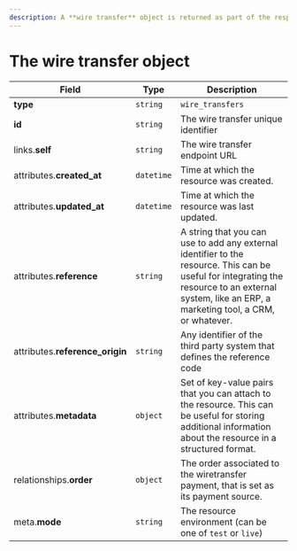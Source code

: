```yaml
---
description: A **wire transfer** object is returned as part of the response body of each successful list, retrieve, create or update API call.
---
```


# The wire transfer object

| Field          | Type     | Description                                  |
| -------------- | -------- | -------------------------------------------- |
| **type**       | `string` | `wire_transfers`                        |
| **id**         | `string` | The wire transfer unique identifier  |
| links.**self** | `string` | The wire transfer endpoint URL       |
| attributes.**created_at** | `datetime` | Time at which the resource was created. |
| attributes.**updated_at** | `datetime` | Time at which the resource was last updated. |
| attributes.**reference** | `string` | A string that you can use to add any external identifier to the resource. This can be useful for integrating the resource to an external system, like an ERP, a marketing tool, a CRM, or whatever. |
| attributes.**reference_origin** | `string` | Any identifier of the third party system that defines the reference code |
| attributes.**metadata** | `object` | Set of key-value pairs that you can attach to the resource. This can be useful for storing additional information about the resource in a structured format. |
| relationships.**order** | `object` | The order associated to the wiretransfer payment, that is set as its payment source. |
| meta.**mode** | `string` | The resource environment \(can be one of `test` or `live`\) |

